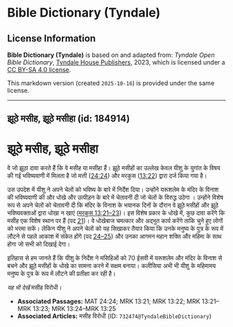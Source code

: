 # Bible Dictionary (Tyndale)

## License Information

**Bible Dictionary (Tyndale)** is based on and adapted from: _Tyndale Open Bible Dictionary_, [Tyndale House Publishers](https://tyndaleopenresources.com/), 2023, which is licensed under a [CC BY-SA 4.0 license](https://creativecommons.org/licenses/by-sa/4.0/legalcode.en).

This markdown version (created `2025-10-16`) is provided under the same license.



--------------------------------

## झूठे मसीह, झूठे मसीहा (id: 184914)

झूठे मसीह, झूठे मसीहा
=====================

वे जो झूठा दावा करते हैं कि वे मसीह या मसीहा हैं। झूठे मसीहों का उल्लेख केवल यीशु के युगांत के विषय की गई भविष्यवाणी में मिलता है जो मत्ती ([24:24](https://ref.ly/Matt24:24)) और मरकुस ([13:22](https://ref.ly/Mark13:22)) द्वारा दर्ज किया गया है।

उस उपदेश में यीशु ने अपने चेलों को भविष्य के बारे में निर्देश दिया। उन्होंने यरूशलेम के मंदिर के विनाश की भविष्यवाणी की और धोखे और उत्पीड़न के बारे में चेतावनी दी जो चेलों के विरुद्ध उठेगा । उन्होंने विशेष रूप से अपने चेलों को चेतावनी दी कि मंदिर के विनाश के भयानक दिनों के दौरान वे झूठे मसीहों और झूठे भविष्यवक्ताओं द्वारा धोखा न खाएं ([मरकुस 13:21–23](https://ref.ly/Mark13:21-Mark13:23))। इस विशेष प्रकार के धोखे में, कुछ दावा करेंगे कि मसीह एक विशेष स्थान पर हैं (पद [21](https://ref.ly/Mark13:21))। वे धोखेबाज चमत्कार और अद्भुत कार्य करेंगे ताकि चुने हुए लोगों को भरमा सकें। लेकिन यीशु ने अपने चेलों को यह सिखाकर तैयार किया कि उनके मनुष्य के पुत्र के रूप में लौटने से पहले आकाश में संकेत होंगे (पद [24–25](https://ref.ly/Mark13:24-Mark13:25)) और उनका आगमन महान शक्ति और महिमा के साथ होगा जो सभी को दिखाई देगा।

इतिहास से हम जानते हैं कि यीशु के निर्देश ने मसिहिओं को 70 ईसवी में यरूशलेम और मंदिर के विनाश से बचने और झूठे मसीहों के धोखे का सामना करने में सक्षम बनाया। कलीसिया अभी भी यीशु के महिमामय मनुष्य के पुत्र के रूप में लौटने की प्रतीक्षा कर रही है।

*यह भी देखें*  मसीह विरोधी।

* **Associated Passages:** MAT 24:24; MRK 13:21; MRK 13:22; MRK 13:21–MRK 13:23; MRK 13:24–MRK 13:25
* **Associated Articles:** मसीह विरोधी (ID: `732474@TyndaleBibleDictionary`)

